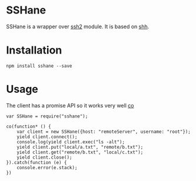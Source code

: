 # SSHane

SSHane is a wrapper over [ssh2](https://github.com/mscdex/ssh2) module. It is based on [shh](https://github.com/zeekay/shh).

# Installation

```
npm install sshane --save
```

# Usage

The client has a promise API so it works very well [co](https://github.com/tj/code)

```
var SSHane = require("sshane");

co(function* () {
    var client = new SSHane({host: "remoteServer", username: "root"});
    yield client.connect();
    console.log(yield client.exec("ls -alt");
    yield client.put("local/a.txt", "remote/b.txt");
    yield client.get("remote/b.txt", "local/c.txt");
    yield client.close();
}).catch(function (e) {
    console.error(e.stack);
})
```